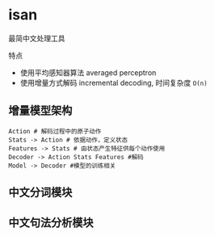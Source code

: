isan
====

最简中文处理工具

特点
* 使用平均感知器算法 averaged perceptron
* 使用增量方式解码 incremental decoding, 时间复杂度 `O(n)`

## 增量模型架构

    Action # 解码过程中的原子动作
    Stats -> Action # 依据动作，定义状态
    Features -> Stats # 由状态产生特征供每个动作使用
    Decoder -> Action Stats Features #解码
    Model -> Decoder #模型的训练相关

## 中文分词模块

## 中文句法分析模块


